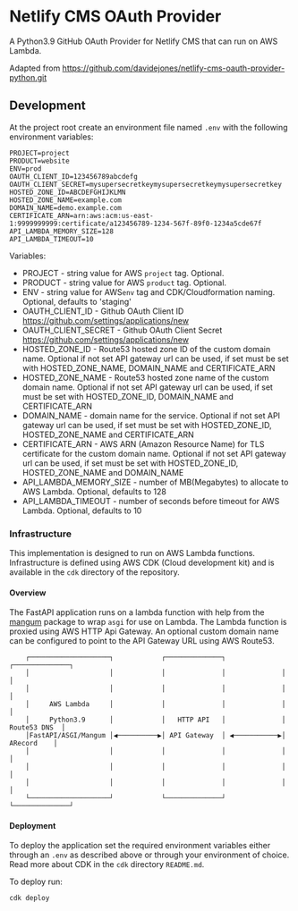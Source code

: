 # Netlify CMS OAuth Provider

A Python3.9 GitHub OAuth Provider for Netlify CMS that can run on AWS Lambda. 

Adapted from https://github.com/davidejones/netlify-cms-oauth-provider-python.git

## Development

At the project root create an environment file named `.env` with the following environment variables:


```env
PROJECT=project
PRODUCT=website
ENV=prod
OAUTH_CLIENT_ID=123456789abcdefg
OAUTH_CLIENT_SECRET=mysupersecretkeymysupersecretkeymysupersecretkey
HOSTED_ZONE_ID=ABCDEFGHIJKLMN
HOSTED_ZONE_NAME=example.com
DOMAIN_NAME=demo.example.com
CERTIFICATE_ARN=arn:aws:acm:us-east-1:9999999999:certificate/a123456789-1234-567f-89f0-1234a5cde67f
API_LAMBDA_MEMORY_SIZE=128
API_LAMBDA_TIMEOUT=10
```

Variables:

* PROJECT - string value for AWS `project` tag. Optional.
* PRODUCT - string value for AWS `product` tag. Optional.
* ENV - string value for AWS`env` tag and CDK/Cloudformation naming. Optional, defaults to 'staging'
* OAUTH_CLIENT_ID - Github OAuth Client ID https://github.com/settings/applications/new
* OAUTH_CLIENT_SECRET - Github OAuth Client Secret https://github.com/settings/applications/new
* HOSTED_ZONE_ID - Route53 hosted zone ID of the custom domain name. Optional if not set API gateway url can be used, if set must be set with HOSTED_ZONE_NAME, DOMAIN_NAME and CERTIFICATE_ARN
* HOSTED_ZONE_NAME - Route53 hosted zone name of the custom domain name. Optional if not set API gateway url can be used, if set must be set with HOSTED_ZONE_ID, DOMAIN_NAME and CERTIFICATE_ARN
* DOMAIN_NAME - domain name for the service. Optional if not set API gateway url can be used, if set must be set with HOSTED_ZONE_ID, HOSTED_ZONE_NAME and CERTIFICATE_ARN
* CERTIFICATE_ARN - AWS ARN (Amazon Resource Name) for TLS certificate for the custom domain name. Optional if not set API gateway url can be used, if set must be set with HOSTED_ZONE_ID, HOSTED_ZONE_NAME and DOMAIN_NAME
* API_LAMBDA_MEMORY_SIZE - number of MB(Megabytes) to allocate to AWS Lambda. Optional, defaults to 128
* API_LAMBDA_TIMEOUT - number of seconds before timeout for AWS Lambda. Optional, defaults to 10

### Infrastructure

 This implementation is designed to run on AWS Lambda functions. Infrastructure is defined using AWS CDK (Cloud development kit) and is available in the `cdk` directory of the repository. 


#### Overview

 The FastAPI application runs on a lambda function with help from the [mangum](https://github.com/jordaneremieff/mangum) package to wrap `asgi` for use on Lambda. The Lambda function is proxied using AWS HTTP Api Gateway. An optional custom domain name can be configured to point to the API Gateway URL using AWS Route53. 

```
    ┌────────────────────┐            ┌──────────────┐              ┌──────────────┐
    │                    │            │              │              │              │
    │                    │            │              │              │              │
    │     AWS Lambda     │            │              │              │              │
    │     Python3.9      │            │   HTTP API   │              │ Route53 DNS  │
    │FastAPI/ASGI/Mangum │◀──────────▶│ API Gateway  │ ◀───────────▶│   ARecord    │
    │                    │            │              │              │              │
    │                    │            │              │              │              │
    │                    │            │              │              │              │
    └────────────────────┘            └──────────────┘              └──────────────┘
```


#### Deployment

 To deploy the application set the required environment variables either through an `.env` as described above or through your environment of choice. Read more about CDK in the `cdk` directory `README.md`.

 To deploy run:

 ```sh
cdk deploy
 ```